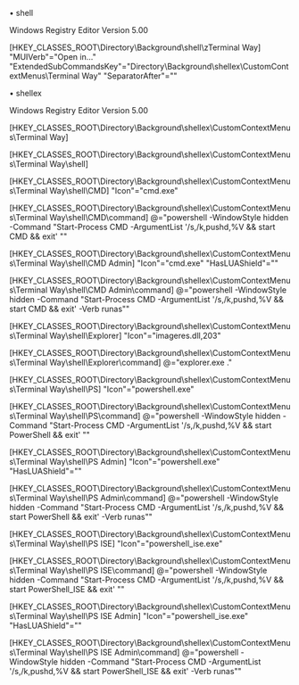 • shell
  
  Windows Registry Editor Version 5.00

  [HKEY_CLASSES_ROOT\Directory\Background\shell\zTerminal Way]
  "MUIVerb"="Open in..."
  "ExtendedSubCommandsKey"="Directory\\Background\\shellex\\CustomContextMenus\\Terminal Way"
  "SeparatorAfter"=""

• shellex
  
  Windows Registry Editor Version 5.00

  [HKEY_CLASSES_ROOT\Directory\Background\shellex\CustomContextMenus\Terminal Way]

  [HKEY_CLASSES_ROOT\Directory\Background\shellex\CustomContextMenus\Terminal Way\shell]

  [HKEY_CLASSES_ROOT\Directory\Background\shellex\CustomContextMenus\Terminal Way\shell\CMD]
  "Icon"="cmd.exe"

  [HKEY_CLASSES_ROOT\Directory\Background\shellex\CustomContextMenus\Terminal Way\shell\CMD\command]
  @="powershell -WindowStyle hidden -Command \"Start-Process CMD -ArgumentList '/s,/k,pushd,%V && start CMD && exit' \""

  [HKEY_CLASSES_ROOT\Directory\Background\shellex\CustomContextMenus\Terminal Way\shell\CMD Admin]
  "Icon"="cmd.exe"
  "HasLUAShield"=""

  [HKEY_CLASSES_ROOT\Directory\Background\shellex\CustomContextMenus\Terminal Way\shell\CMD Admin\command]
  @="powershell -WindowStyle hidden -Command \"Start-Process CMD -ArgumentList '/s,/k,pushd,%V && start CMD && exit' -Verb runas\""

  [HKEY_CLASSES_ROOT\Directory\Background\shellex\CustomContextMenus\Terminal Way\shell\Explorer]
  "Icon"="imageres.dll,203"

  [HKEY_CLASSES_ROOT\Directory\Background\shellex\CustomContextMenus\Terminal Way\shell\Explorer\command]
  @="explorer.exe ."

  [HKEY_CLASSES_ROOT\Directory\Background\shellex\CustomContextMenus\Terminal Way\shell\PS]
  "Icon"="powershell.exe"

  [HKEY_CLASSES_ROOT\Directory\Background\shellex\CustomContextMenus\Terminal Way\shell\PS\command]
  @="powershell -WindowStyle hidden -Command \"Start-Process CMD -ArgumentList '/s,/k,pushd,%V && start PowerShell && exit' \""

  [HKEY_CLASSES_ROOT\Directory\Background\shellex\CustomContextMenus\Terminal Way\shell\PS Admin]
  "Icon"="powershell.exe"
  "HasLUAShield"=""

  [HKEY_CLASSES_ROOT\Directory\Background\shellex\CustomContextMenus\Terminal Way\shell\PS Admin\command]
  @="powershell -WindowStyle hidden -Command \"Start-Process CMD -ArgumentList '/s,/k,pushd,%V && start PowerShell && exit' -Verb runas\""

  [HKEY_CLASSES_ROOT\Directory\Background\shellex\CustomContextMenus\Terminal Way\shell\PS ISE]
  "Icon"="powershell_ise.exe"

  [HKEY_CLASSES_ROOT\Directory\Background\shellex\CustomContextMenus\Terminal Way\shell\PS ISE\command]
  @="powershell -WindowStyle hidden -Command \"Start-Process CMD -ArgumentList '/s,/k,pushd,%V && start PowerShell_ISE && exit' \""

  [HKEY_CLASSES_ROOT\Directory\Background\shellex\CustomContextMenus\Terminal Way\shell\PS ISE Admin]
  "Icon"="powershell_ise.exe"
  "HasLUAShield"=""

  [HKEY_CLASSES_ROOT\Directory\Background\shellex\CustomContextMenus\Terminal Way\shell\PS ISE Admin\command]
  @="powershell -WindowStyle hidden -Command \"Start-Process CMD -ArgumentList '/s,/k,pushd,%V && start PowerShell_ISE && exit' -Verb runas\""
